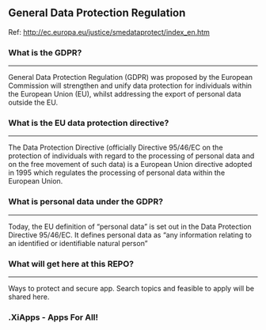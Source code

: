 ##  General Data Protection Regulation
Ref: http://ec.europa.eu/justice/smedataprotect/index_en.htm

### What is the GDPR?
------

General Data Protection Regulation (GDPR) was proposed by the European Commission will strengthen and unify data protection for individuals within the European Union (EU), whilst addressing the export of personal data outside the EU.

### What is the EU data protection directive?
------
The Data Protection Directive (officially Directive 95/46/EC on the protection of individuals with regard to the processing of personal data and on the free movement of such data) is a European Union directive adopted in 1995 which regulates the processing of personal data within the European Union.

### What is personal data under the GDPR?
------
Today, the EU definition of “personal data” is set out in the Data Protection Directive 95/46/EC. It defines personal data as “any information relating to an identified or identifiable natural person”

### What will get here at this REPO?
----
Ways to protect and secure app. Search topics and feasible to apply will be shared here.

### .XiApps - Apps For All!





